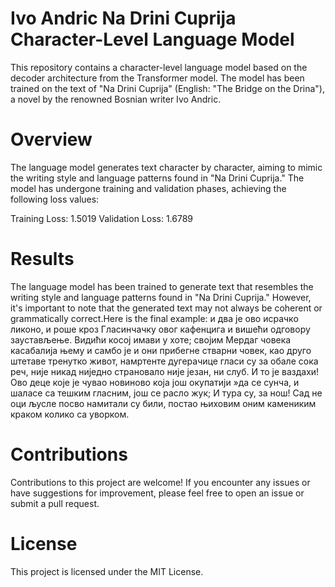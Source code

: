 # Ivo Andric Na Drini Cuprija Character-Level Language Model
This repository contains a character-level language model based on the decoder architecture from the Transformer model. The model has been trained on the text of "Na Drini Cuprija" (English: "The Bridge on the Drina"), a novel by the renowned Bosnian writer Ivo Andric.

# Overview
The language model generates text character by character, aiming to mimic the writing style and language patterns found in "Na Drini Cuprija." The model has undergone training and validation phases, achieving the following loss values:

Training Loss: 1.5019
Validation Loss: 1.6789

# Results
The language model has been trained to generate text that resembles the writing style and language patterns found in "Na Drini Cuprija." However, it's important to note that the generated text may not always be coherent or grammatically correct.Here is the final example:
и два је ово исрачко ликоно, и роше кроз Гласинчачку овог кафенцига и вишећи
одговору заустављење. Видићи косој имави у хоте; својим Мердаг човека касабалија њему и самбо је и
они прибегне стварни човек, као друго штетаве тренутко живот,
намртенте дугерачице гласи су за обале сока реч, није никад ниједно страновало није језан, ни слуб. И
то је ваздахи!
Ово деце које је чувао новиново која још окупатији »да се сунча, и шаласе са тешким
гласним, још се расло жук; И тура су, за нош! Сад не оци
љусле
посво намитали су били, постао њиховим оним камениким краком колико са
уворком.

# Contributions
Contributions to this project are welcome! If you encounter any issues or have suggestions for improvement, please feel free to open an issue or submit a pull request.

# License
This project is licensed under the MIT License.
